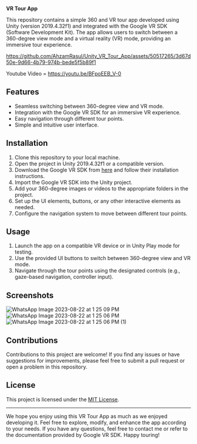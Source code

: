 **VR Tour App**

This repository contains a simple 360 and VR tour app developed using Unity (version 2019.4.32f1) and integrated with the Google VR SDK (Software Development Kit). The app allows users to switch between a 360-degree view mode and a virtual reality (VR) mode, providing an immersive tour experience.

https://github.com/AhzamRasul/Unity_VR_Tour_App/assets/50517265/3d67d50e-9d66-4b79-974b-bede5f5b89f1



Youtube Video = https://youtu.be/BFpoEEB_V-0
## Features
- Seamless switching between 360-degree view and VR mode.
- Integration with the Google VR SDK for an immersive VR experience.
- Easy navigation through different tour points.
- Simple and intuitive user interface.

## Installation
1. Clone this repository to your local machine.
2. Open the project in Unity 2019.4.32f1 or a compatible version.
3. Download the Google VR SDK from [here](https://developers.google.com/vr) and follow their installation instructions.
4. Import the Google VR SDK into the Unity project.
5. Add your 360-degree images or videos to the appropriate folders in the project.
6. Set up the UI elements, buttons, or any other interactive elements as needed.
7. Configure the navigation system to move between different tour points.

## Usage
1. Launch the app on a compatible VR device or in Unity Play mode for testing.
2. Use the provided UI buttons to switch between 360-degree view and VR mode.
3. Navigate through the tour points using the designated controls (e.g., gaze-based navigation, controller input).

## Screenshots
![WhatsApp Image 2023-08-22 at 1 25 09 PM](https://github.com/AhzamRasul/VR_Tour_App/assets/50517265/0f0e731d-914a-4742-abf7-fde78b0325e3)
![WhatsApp Image 2023-08-22 at 1 25 06 PM](https://github.com/AhzamRasul/VR_Tour_App/assets/50517265/84836ec1-6c42-4e54-bf77-593f505813a4)
![WhatsApp Image 2023-08-22 at 1 25 06 PM (1)](https://github.com/AhzamRasul/VR_Tour_App/assets/50517265/dfea9f7d-8ed9-40f9-847a-4fa6b6473f09)


## Contributions
Contributions to this project are welcome! If you find any issues or have suggestions for improvements, please feel free to submit a pull request or open a problem in this repository.

## License
This project is licensed under the [MIT License](LICENSE).

---

We hope you enjoy using this VR Tour App as much as we enjoyed developing it. Feel free to explore, modify, and enhance the app according to your needs. If you have any questions, feel free to contact me or refer to the documentation provided by Google VR SDK. Happy touring!
